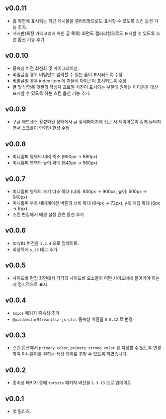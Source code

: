 ## v0.0.11

- 홈 화면에 표시되는 최근 게시물을 갤러리형으로도 표시할 수 있도록 스킨 옵션 기능 추가.
- 게시판(특정 카테고리에 속한 글 목록) 화면도 갤러리형으로도 표시할 수 있도록 스킨 옵션 기능 추가.

## v0.0.10

- 종속성 버전 최신화 및 마이그레이션.
- 비밀글일 경우 비밀번호 입력할 수 있는 폼이 표시되도록 수정.
- 비밀글일 경우 index item 에 자물쇠 아이콘이 표시되도록 수정.
- 글 및 방명록 댓글의 작성자 프로필 사진이 표시되는 부분에 원하는 아이콘을 대신 표시할 수 있도록 하는 스킨 옵션 기능 추가.

## v0.0.9

- 구글 애드센스 활성화된 상태에서 글 상세페이지에 접근 시 레이아웃이 길게 늘어지면서 스크롤이 안되던 현상 수정

## v0.0.8

- 미니홈피 영역의 너비 축소 (900px -> 880px)
- 미니홈피 영역의 높이 확대 (540px -> 560px)

## v0.0.7

- 미니홈피 영역의 크기 다소 확대 (너비: 800px -> 900px, 높이: 500px -> 540px)
- 미니홈피 우측 네비게이션 버튼의 너비 확대 (64px -> 72px), y축 패딩 확대 (6px -> 8px)
- 스킨 편집에서 배경 설정 관련 옵션 추가

## v0.0.6

- torytis 버전을 `1.5.4` 으로 업데이트.
- 최상위에 `s_t3` 태그 추가.

## v0.0.5

- 사이드바 편집 화면에서 각각의 사이드바 요소들이 어떤 사이드바에 들어가야 하는지 명시적으로 표시

## v0.0.4

- `axios` 패키지 종속성 추가
- `@wisdomstar94/vanilla-js-util` 종속성 버전을 `0.0.12` 로 변경

## v0.0.3

- 스킨 옵션에서 `primary color`, `primary strong color` 를 지정할 수 있도록 변경하여 미니홈피를 원하는 색상 테마로 꾸밀 수 있도록 하였습니다.

## v0.0.2

- 종속성 패키지 중에 `torytis` 패키지 버전을 `1.3.13` 으로 업데이트

## v0.0.1

- 첫 릴리즈.

